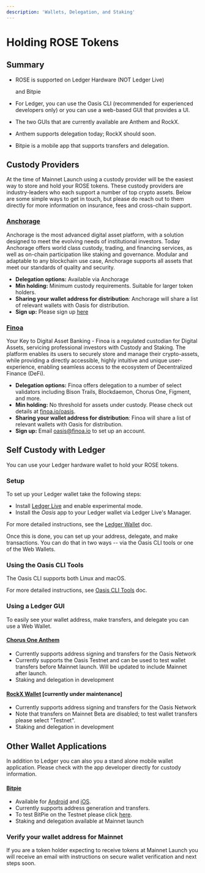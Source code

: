 ```yaml
---
description: 'Wallets, Delegation, and Staking'
---
```


# Holding ROSE Tokens

## Summary

* ROSE is supported on Ledger Hardware \(NOT Ledger Live\)

  and Bitpie 

* For Ledger, you can use the Oasis CLI \(recommended for experienced developers only\) or you can use a web-based GUI that provides a UI.
* The two GUIs that are currently available are Anthem and RockX.
* Anthem supports delegation today; RockX should soon.
* Bitpie is a mobile app that supports transfers and delegation. 

## Custody Providers

At the time of Mainnet Launch using a custody provider will be the easiest way to store and hold your ROSE tokens. These custody providers are industry-leaders who each support a number of top crypto assets. Below are some simple ways to get in touch, but please do reach out to them directly for more information on insurance, fees and cross-chain support.

### [Anchorage](https://anchorage.com/)

Anchorage is the most advanced digital asset platform, with a solution designed to meet the evolving needs of institutional investors. Today Anchorage offers world class custody, trading, and financing services, as well as on-chain participation like staking and governance. Modular and adaptable to any blockchain use case, Anchorage supports all assets that meet our standards of quality and security.

* **Delegation options:** Available via Anchorage
* **Min holding:** Minimum custody requirements. Suitable for larger token holders. 
* **Sharing your wallet address for distribution**: Anchorage will share a list of relevant wallets with Oasis for distribution.
* **Sign up:** Please sign up [here](https://web.anchorage.com/anchorage-oasis)

### [Finoa](https://finoa.io/)

Your Key to Digital Asset Banking - Finoa is a regulated custodian for Digital Assets, servicing professional investors with Custody and Staking. The platform enables its users to securely store and manage their crypto-assets, while providing a directly accessible, highly intuitive and unique user-experience, enabling seamless access to the ecosystem of Decentralized Finance \(DeFi\).

* **Delegation options:** Finoa offers delegation to a number of select validators including Bison Trails, Blockdaemon, Chorus One, Figment, and more.
* **Min holding:** No threshold for assets under custody. Please check out details at [finoa.io/oasis](www.finoa.io/oasis).
* **Sharing your wallet address for distribution**: Finoa will share a list of relevant wallets with Oasis for distribution.
* **Sign up:** Email [oasis@finoa.io](mailto:oasis@finoa.io) to set up an account.

## Self Custody with Ledger

You can use your Ledger hardware wallet to hold your ROSE tokens.

### Setup

To set up your Ledger wallet take the following steps:

* Install [Ledger Live](https://www.ledger.com/ledger-live) and enable experimental mode.
* Install the _Oasis_ app to your Ledger wallet via Ledger Live's Manager.

For more detailed instructions, see the [Ledger Wallet](../use-your-tokens/holding-tokens/ledger-wallet.md) doc.

Once this is done, you can set up your address, delegate, and make transactions. You can do that in two ways -- via the Oasis CLI tools or one of the Web Wallets.

### Using the Oasis CLI Tools

The Oasis CLI supports both Linux and macOS.

For more detailed instructions, see [Oasis CLI Tools](../use-your-tokens/oasis-cli-tools/) doc.

### Using a Ledger GUI

To easily see your wallet address, make transfers, and delegate you can use a Web Wallet.

#### [Chorus One Anthem](https://anthem.chorus.one/)

* Currently supports address signing and transfers for the Oasis Network
* Currently supports the Oasis Testnet and can be used to test wallet transfers before Mainnet launch. Will be updated to include Mainnet after launch.
* Staking and delegation in development

#### [RockX Wallet](https://oasis-wallet.rockx.com/) \[currently under maintenance\]

* Currently supports address signing and transfers for the Oasis Network
* Note that transfers on Mainnet Beta are disabled; to test wallet transfers please select "Testnet".
* Staking and delegation in development

## Other Wallet Applications

In addition to Ledger you can also you a stand alone mobile wallet application. Please check with the app developer directly for custody information.

#### [Bitpie](https://bitpie.com/)

* Available for [Android](https://play.google.com/store/apps/details?id=com.bitpie) and [iOS](https://apps.apple.com/us/app/bitpie-wallet/id1481314229).
* Currently supports address generation and transfers.
* To test BitPie on the Testnet please click [here](https://docs.oasis.dev/general/wallet-support/testing-bitpie).
* Staking and delegation available at Mainnet launch

### Verify your wallet address for Mainnet

If you are a token holder expecting to receive tokens at Mainnet Launch you will receive an email with instructions on secure wallet verification and next steps soon.



